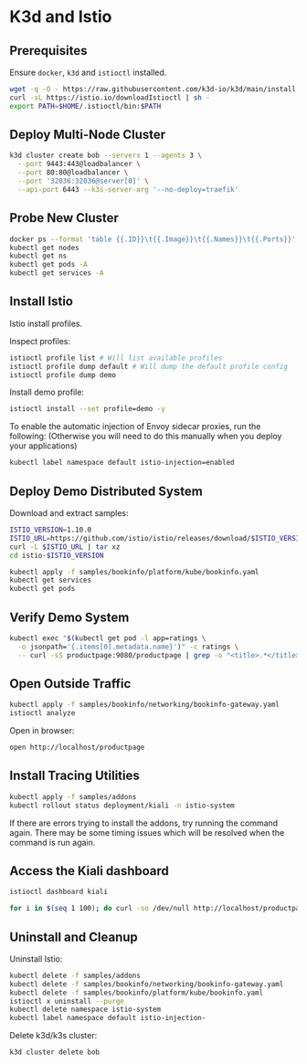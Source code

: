 # K3d and Istio

## Prerequisites

Ensure `docker`, `k3d` and `istioctl` installed.

```sh
wget -q -O - https://raw.githubusercontent.com/k3d-io/k3d/main/install.sh | bash
curl -sL https://istio.io/downloadIstioctl | sh -
export PATH=$HOME/.istioctl/bin:$PATH
```

## Deploy Multi-Node Cluster

```sh
k3d cluster create bob --servers 1 --agents 3 \
  --port 9443:443@loadbalancer \
  --port 80:80@loadbalancer \
  --port '32036:32036@server[0]' \
  --api-port 6443 --k3s-server-arg '--no-deploy=traefik'
```

## Probe New Cluster

```sh
docker ps --format 'table {{.ID}}\t{{.Image}}\t{{.Names}}\t{{.Ports}}'
kubectl get nodes
kubectl get ns
kubectl get pods -A
kubectl get services -A
```

## Install Istio

Istio install profiles.

Inspect profiles:

```sh
istioctl profile list # Will list available profiles
istioctl profile dump default # Will dump the default profile config
istioctl profile dump demo
```

Install demo profile:

```sh
istioctl install --set profile=demo -y
```

To enable the automatic injection of Envoy sidecar proxies, run the following:
(Otherwise you will need to do this manually when you deploy your applications)

```sh
kubectl label namespace default istio-injection=enabled
```

## Deploy Demo Distributed System

Download and extract samples:

```sh
ISTIO_VERSION=1.10.0
ISTIO_URL=https://github.com/istio/istio/releases/download/$ISTIO_VERSION/istio-$ISTIO_VERSION-linux-amd64.tar.gz
curl -L $ISTIO_URL | tar xz
cd istio-$ISTIO_VERSION
```

```sh
kubectl apply -f samples/bookinfo/platform/kube/bookinfo.yaml
kubectl get services
kubectl get pods
```

## Verify Demo System

```sh
kubectl exec "$(kubectl get pod -l app=ratings \
  -o jsonpath='{.items[0].metadata.name}')" -c ratings \
  -- curl -sS productpage:9080/productpage | grep -o "<title>.*</title>"
```

## Open Outside Traffic

```sh
kubectl apply -f samples/bookinfo/networking/bookinfo-gateway.yaml
istioctl analyze
```

Open in browser:

```sh
open http://localhost/productpage
```

## Install Tracing Utilities

```sh
kubectl apply -f samples/addons
kubectl rollout status deployment/kiali -n istio-system
```

If there are errors trying to install the addons, try running the command again.
There may be some timing issues which will be resolved when the command is run
again.

## Access the Kiali dashboard

```sh
istioctl dashboard kiali

for i in $(seq 1 100); do curl -so /dev/null http://localhost/productpage; done
```

## Uninstall and Cleanup

Uninstall Istio:

```sh
kubectl delete -f samples/addons
kubectl delete -f samples/bookinfo/networking/bookinfo-gateway.yaml
kubectl delete -f samples/bookinfo/platform/kube/bookinfo.yaml
istioctl x uninstall --purge
kubectl delete namespace istio-system
kubectl label namespace default istio-injection-
```

Delete k3d/k3s cluster:

```sh
k3d cluster delete bob
```
